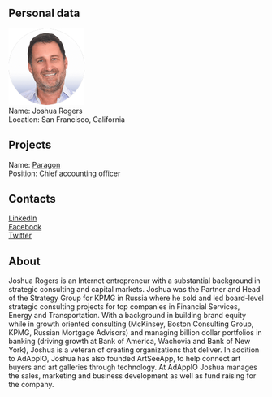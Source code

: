 ## Personal data
![ photo](../people/photo/joshua_rogers.png)  
Name: Joshua Rogers  
Location: San Francisco, California  
## Projects  
Name: [Paragon](../projects/paragon.md)   
Position: Chief accounting officer  
## Contacts
[LinkedIn](https://www.linkedin.com/in/joshualrogers/)  
[Facebook](https://www.facebook.com/rogers.joshua)  
[Twitter](http://instagram.com/mjrogers59)  
## About
Joshua Rogers is an Internet entrepreneur with a substantial background in strategic consulting and capital markets. Joshua was the Partner and Head of the Strategy Group for KPMG in Russia where he sold and led board-level strategic consulting projects for top companies in Financial Services, Energy and Transportation. With a background in building brand equity while in growth oriented consulting (McKinsey, Boston Consulting Group, KPMG, Russian Mortgage Advisors) and managing billion dollar portfolios in banking (driving growth at Bank of America, Wachovia and Bank of New York), Joshua is a veteran of creating organizations that deliver. In addition to AdAppIO, Joshua has also founded ArtSeeApp, to help connect art buyers and art galleries through technology. At AdAppIO Joshua manages the sales, marketing and business development as well as fund raising for the company.